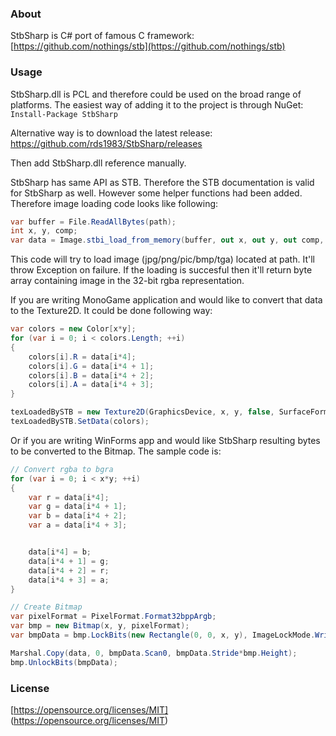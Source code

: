 ### About
StbSharp is C# port of famous C framework: [https://github.com/nothings/stb](https://github.com/nothings/stb)

### Usage
StbSharp.dll is PCL and therefore could be used on the broad range of platforms.
The easiest way of adding it to the project is through NuGet:
`Install-Package StbSharp`

Alternative way is to download the latest release:
https://github.com/rds1983/StbSharp/releases

Then add StbSharp.dll reference manually.

StbSharp has same API as STB. Therefore the STB documentation is valid for StbSharp as well.
However some helper functions had been added.
Therefore image loading code looks like following:
```c# 
var buffer = File.ReadAllBytes(path);
int x, y, comp;
var data = Image.stbi_load_from_memory(buffer, out x, out y, out comp, Image.STBI_rgb_alpha);
```

This code will try to load image (jpg/png/pic/bmp/tga) located at path. It'll throw Exception on failure.
If the loading is succesful then it'll return byte array containing image in the 32-bit rgba representation.

If you are writing MonoGame application and would like to convert that data to the Texture2D. It could be done following way:
```c#
var colors = new Color[x*y];
for (var i = 0; i < colors.Length; ++i)
{
	colors[i].R = data[i*4];
	colors[i].G = data[i*4 + 1];
	colors[i].B = data[i*4 + 2];
	colors[i].A = data[i*4 + 3];
}

texLoadedBySTB = new Texture2D(GraphicsDevice, x, y, false, SurfaceFormat.Color);
texLoadedBySTB.SetData(colors);
```

Or if you are writing WinForms app and would like StbSharp resulting bytes to be converted to the Bitmap. The sample code is:
```c#
// Convert rgba to bgra
for (var i = 0; i < x*y; ++i)
{
	var r = data[i*4];
	var g = data[i*4 + 1];
	var b = data[i*4 + 2];
	var a = data[i*4 + 3];


	data[i*4] = b;
	data[i*4 + 1] = g;
	data[i*4 + 2] = r;
	data[i*4 + 3] = a;
}

// Create Bitmap
var pixelFormat = PixelFormat.Format32bppArgb;
var bmp = new Bitmap(x, y, pixelFormat);
var bmpData = bmp.LockBits(new Rectangle(0, 0, x, y), ImageLockMode.WriteOnly, bmp.PixelFormat);

Marshal.Copy(data, 0, bmpData.Scan0, bmpData.Stride*bmp.Height);
bmp.UnlockBits(bmpData);
```

### License
[https://opensource.org/licenses/MIT] (https://opensource.org/licenses/MIT)